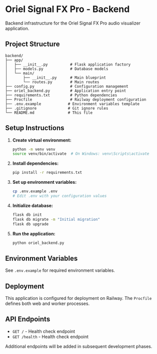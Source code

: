 # Oriel Signal FX Pro - Backend

Backend infrastructure for the Oriel Signal FX Pro audio visualizer application.

## Project Structure

```
backend/
├── app/
│   ├── __init__.py          # Flask application factory
│   ├── models.py            # Database models
│   └── main/
│       ├── __init__.py      # Main blueprint
│       └── routes.py        # Main routes
├── config.py                # Configuration management
├── oriel_backend.py         # Application entry point
├── requirements.txt         # Python dependencies
├── Procfile                 # Railway deployment configuration
├── .env.example            # Environment variables template
├── .gitignore              # Git ignore rules
└── README.md               # This file
```

## Setup Instructions

1. **Create virtual environment:**
   ```bash
   python -m venv venv
   source venv/bin/activate  # On Windows: venv\Scripts\activate
   ```

2. **Install dependencies:**
   ```bash
   pip install -r requirements.txt
   ```

3. **Set up environment variables:**
   ```bash
   cp .env.example .env
   # Edit .env with your configuration values
   ```

4. **Initialize database:**
   ```bash
   flask db init
   flask db migrate -m "Initial migration"
   flask db upgrade
   ```

5. **Run the application:**
   ```bash
   python oriel_backend.py
   ```

## Environment Variables

See `.env.example` for required environment variables.

## Deployment

This application is configured for deployment on Railway. The `Procfile` defines both web and worker processes.

## API Endpoints

- `GET /` - Health check endpoint
- `GET /health` - Health check endpoint

Additional endpoints will be added in subsequent development phases.